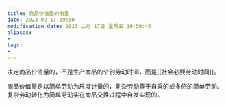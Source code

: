 ```yaml
---
title: 商品价值量的衡量
date: 2023-02-17 19:50
modification date: 2023 二月 17日 星期五 19:50:45
aliases: 
- 
tags: 
- 
---
```


决定商品价值量的，不是生产商品的个别劳动时间，而是[[社会必要劳动时间]]。

商品价值量是以简单劳动为尺度计量的，复杂劳动等于自乘的或多倍的简单劳动。复杂劳动转化为简单劳动实在商品交换过程中自发实现的。